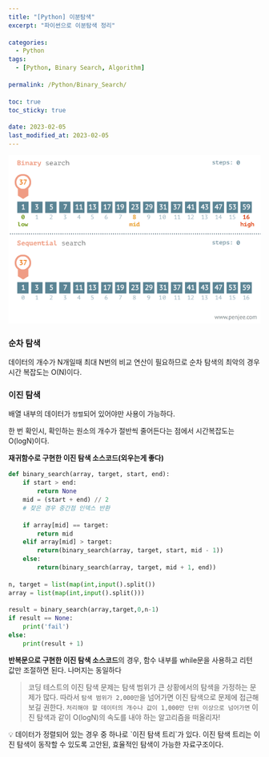 ```yaml
---
title: "[Python] 이분탐색"
excerpt: "파이썬으로 이분탐색 정리"

categories: 
  - Python
tags:
  - [Python, Binary Search, Algorithm]

permalink: /Python/Binary_Search/

toc: true
toc_sticky: true

date: 2023-02-05
last_modified_at: 2023-02-05
---
```

![binary-and-linear-search-animations.gif](/assets/images/posts_img/%EC%9D%B4%EC%A7%84%ED%83%90%EC%83%89.gif)
### 순차 탐색

데이터의 개수가 N개일때 최대 N번의 비교 연산이 필요하므로 순차 탐색의 최악의 경우 시간 복잡도는 O(N)이다.

### 이진 탐색

배열 내부의 데이터가 `정렬`되어 있어야만 사용이 가능하다.

한 번 확인시, 확인하는 원소의 개수가 절반씩 줄어든다는 점에서 시간복잡도는 O(logN)이다.

**재귀함수로 구현한 이진 탐색 소스코드(외우는게 좋다)**

```python
def binary_search(array, target, start, end):
	if start > end:
		return None
	mid = (start + end) // 2
	# 찾은 경우 중간점 인덱스 반환

	if array[mid] == target:
		return mid
	elif array[mid] > target:
		return(binary_search(array, target, start, mid - 1))
	else:
		return(binary_search(array, target, mid + 1, end))

n, target = list(map(int,input().split())
array = list(map(int,input().split()))

result = binary_search(array,target,0,n-1)
if result == None:
	print('fail')
else:
	print(result + 1)
```

**반복문으로 구현한 이진 탐색 소스코드**의 경우, 함수 내부를 while문을 사용하고 리턴 값만 조절하면 된다. 나머지는 동일하다

> 코딩 테스트의 이진 탐색 문제는 탐색 범위가 큰 상황에서의 탐색을 가정하는 문제가 많다. 따라서 `탐색 범위가 2,000만`을 넘어가면 이진 탐색으로 문제에 접근해보길 권한다. `처리해야 할 데이터의 개수나 값이 1,000만 단위 이상으로 넘어가면` 이진 탐색과 같이 O(logN)의 속도를 내야 하는 알고리즘을 떠올리자!
> 

<aside>
💡 데이터가 정렬되어 있는 경우 중 하나로 `이진 탐색 트리`가 있다. 이진 탐색 트리는 이진 탐색이 동작할 수 있도록 고안된, 효율적인 탐색이 가능한 자료구조이다.

</aside>